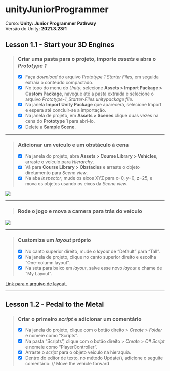 <!--- Imagens -->
[imagem-addAndMove]:/media/addAndMove.gif
[imagem-cameraAndPlay]:/media/cameraAndPlay.gif
[imagem-moveVehicle]:/media/moveVehicle.gif

# unityJuniorProgrammer

Curso: **Unity: Junior Programmer Pathway**<br/>
Versão do Unity: **2021.3.23f1**<br/>

## Lesson 1.1 - Start your 3D Engines

> ### Criar uma pasta para o projeto, importe *assets* e abra o *Prototype 1*
> - [x] Faça *download* do arquivo *Prototype 1 Starter Files*, em seguida extraia o conteúdo compactado.
> - [x] No topo do menu do *Unity*, selecione **Assets > Import Package > Custom Package**, navegue até a pasta extraída e selecione o arquivo *Prototype-1_Starter-Files.unitypackage file*.
> - [x] Na janela **Import Unity Package** que aparecerá, selecione Import e espera até concluir-se a importação.
> - [x] Na janela de projeto, em **Assets > Scenes** clique duas vezes na cena do **Prototype 1** para abri-lo.
> - [x] Delete a **Sample Scene**.

---

> ### Adicionar um veículo e um obstáculo à cena
> - [x] Na janela do projeto, abra **Assets > Course Library > Vehicles**, arraste o veículo para *Hierarchy*.
> - [x] Vá para **Course Library > Obstacles** e arraste o objeto diretamento para *Scene view*.
> - [x] Na aba *Inspector*, mude os eixos XYZ para x=0, y=0, z=25, e mova os objetos usando os eixos da *Scene view*.

![][imagem-addAndMove]

---

> ### Rode o jogo e mova a camera para trás do veículo

![][imagem-cameraAndPlay]

---

> ### Customize um *layout* próprio
> - [x] No canto superior direito, mude o *layout* de “Default” para “Tall”.
> - [x] Na janela de projeto, clique no canto superior direito e escolha “One-column layout”.
> - [x] Na seta para baixo em *layout*, salve esse novo *layout* e chame de “My Layout”.

[Link para o arquivo de layout.](/src/layout.wlt)

---

## Lesson 1.2 - Pedal to the Metal

> ### Criar o primeiro *script* e adicionar um comentário
> - [x] Na janela do projeto, clique com o botão direito > *Create* > *Folder* e nomeie como “Scripts”.
> - [x] Na pasta “Scripts”, clique com o botão direito > *Create* > *C# Script* e nomeie como “PlayerController”.
> - [x] Arraste o *script* para o objeto veículo na hieraquia.
> - [x] Dentro do editor de texto, no método Update(), adicione o seguite comentário:  // Move the vehicle forward

